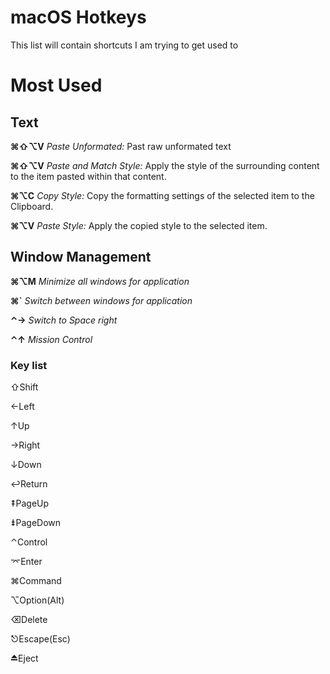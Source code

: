 # macOS Hotkeys

This list will contain shortcuts I am trying to get used to


# Most Used


## Text

**⌘⇧⌥V** *Paste Unformated:* Past raw unformated text

**⌘⇧⌥V** *Paste and Match Style:* Apply the style of the surrounding content to the item pasted within that content.

**⌘⌥C** *Copy Style:* Copy the formatting settings of the selected item to the Clipboard.

**⌘⌥V** *Paste Style:* Apply the copied style to the selected item.



## Window Management

**⌘⌥M** *Minimize all windows for application*

**⌘`** *Switch between windows for application*

**⌃→** *Switch to Space right*

**⌃↑** *Mission Control*






### Key list 
⇧Shift

←Left

↑Up

→Right

↓Down

↩Return

⇞PageUp

⇟PageDown

⌃Control

⌤Enter

⌘Command

⌥Option(Alt)

⌫Delete

⎋Escape(Esc)

⏏Eject
